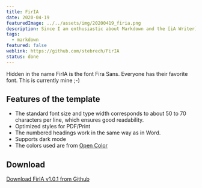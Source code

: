 ```yaml
---
title: FirIA
date: 2020-04-19
featuredImage: ../../assets/img/20200419_firia.png
description: Since I am enthusiastic about Markdown and the [iA Writer](https://ia.net/writer), I have developed the iA Writer template **FirIA**.
tags:
  - markdown
featured: false
weblink: https://github.com/stebrech/FirIA
status: done
---
```

Hidden in the name FirIA is the font Fira Sans. Everyone has their favorite font. This is currently mine ;-)

## Features of the template

- The standard font size and type width corresponds to about 50 to 70 characters per line, which ensures good readability.
- Optimized styles for PDF/Print
- The numbered headings work in the same way as in Word.
- Supports dark mode
- The colors used are from [Open Color](https://github.com/yeun/open-color)

## Download

[Download FirIA v1.0.1 from Github](https://github.com/stebrech/FirIA)

